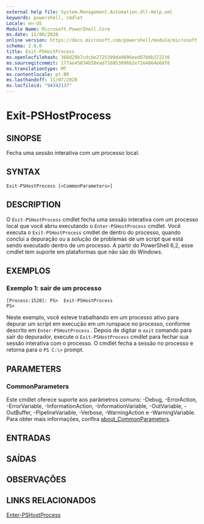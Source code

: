 ```yaml
---
external help file: System.Management.Automation.dll-Help.xml
keywords: powershell, cmdlet
Locale: en-US
Module Name: Microsoft.PowerShell.Core
ms.date: 11/06/2020
online version: https://docs.microsoft.com/powershell/module/microsoft.powershell.core/exit-pshostprocess?view=powershell-7.1&WT.mc_id=ps-gethelp
schema: 2.0.0
title: Exit-PSHostProcess
ms.openlocfilehash: 368d29b7cdcbe2725399da0896eed87ddb372236
ms.sourcegitcommit: 177ae45034b58ead716853096b2e72e4864e6df6
ms.translationtype: MT
ms.contentlocale: pt-BR
ms.lasthandoff: 11/07/2020
ms.locfileid: "94342137"
---
```

# Exit-PSHostProcess

## SINOPSE
Fecha uma sessão interativa com um processo local.

## SYNTAX

```
Exit-PSHostProcess [<CommonParameters>]
```

## DESCRIPTION

O `Exit-PSHostProcess` cmdlet fecha uma sessão interativa com um processo local que você abriu executando o `Enter-PSHostProcess` cmdlet. Você executa o `Exit-PSHostProcess` cmdlet de dentro do processo, quando conclui a depuração ou a solução de problemas de um script que está sendo executado dentro de um processo. A partir do PowerShell 6,2, esse cmdlet tem suporte em plataformas que não são do Windows.

## EXEMPLOS

### Exemplo 1: sair de um processo

```
[Process:1520]: PS>  Exit-PSHostProcess
PS>
```

Neste exemplo, você esteve trabalhando em um processo ativo para depurar um script em execução em um runspace no processo, conforme descrito em `Enter-PSHostProcess` . Depois de digitar o `exit` comando para sair do depurador, execute o `Exit-PSHostProcess` cmdlet para fechar sua sessão interativa com o processo.
O cmdlet fecha a sessão no processo e retorna para o `PS C:\>` prompt.

## PARAMETERS

### CommonParameters

Este cmdlet oferece suporte aos parâmetros comuns: -Debug, -ErrorAction, -ErrorVariable, -InformationAction, -InformationVariable, -OutVariable, -OutBuffer, -PipelineVariable, -Verbose, -WarningAction e -WarningVariable. Para obter mais informações, confira [about_CommonParameters](https://go.microsoft.com/fwlink/?LinkID=113216).

## ENTRADAS

## SAÍDAS

## OBSERVAÇÕES

## LINKS RELACIONADOS

[Enter-PSHostProcess](Enter-PSHostProcess.md)


